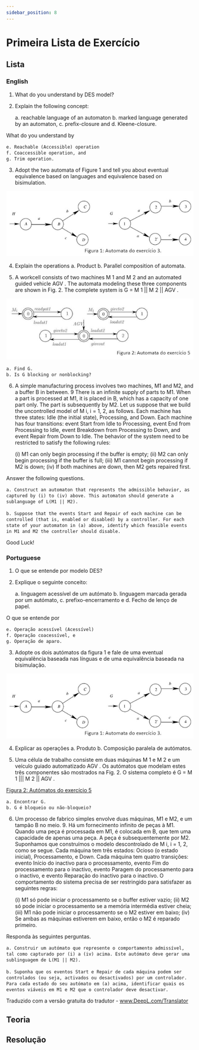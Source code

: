 ```yaml
---
sidebar_position: 8
---
```


# Primeira Lista de Exercício

## Lista

### English

1. What do you understand by DES model?

2. Explain the following concept:

    a. reachable language of an automaton
    b. marked language generated by an automaton,
    c. prefix-closure and
    d. Kleene-closure.

What do you understand by

    e. Reachable (Accessible) operation
    f. Coaccessible operation, and
    g. Trim operation.

3. Adopt the two automata of Figure 1 and tell you about eventual equivalence based on languages and equivalence based on bisimulation.

![Figura 1: Automata do exercício 3](./images/01_lista.jpg)

4. Explain the operations
    a. Product
    b. Parallel composition of automata.

5. A workcell consists of two machines M 1 and M 2 and an automated guided vehicle AGV . The automata modeling these three components are shown in Fig. 2. The complete system is G = M 1 || M 2 || AGV .

![Figura 2: Automata do exercício 5](./images/02_lista.jpg)

    a. Find G.
    b. Is G blocking or nonblocking?

6. A simple manufacturing process involves two machines, M1 and M2, and a buffer B in between. 9 There is an infinite supply of parts to M1. When a part is processed at M1, it is placed in B, which has a capacity of one part only. The part is subsequently by M2. Let us suppose that we build the uncontrolled model of M i, i = 1, 2, as follows. Each machine has three states: Idle (the initial state), Processing, and Down. Each machine has four transitions: event Start from Idle to Processing, event End from Processing to Idle, event Breakdown from Processing to Down, and event Repair from Down to Idle. The behavior of the system need to be restricted to satisfy the following rules:

    (i) M1 can only begin processing if the buffer is empty;
    (ii) M2 can only begin processing if the buffer is full;
    (iii) M1 cannot begin processing if M2 is down;
    (iv) If both machines are down, then M2 gets repaired first.

Answer the following questions.

    a. Construct an automaton that represents the admissible behavior, as captured by (i) to (iv) above. This automaton should generate a sublanguage of L(M1 || M2).

    b. Suppose that the events Start and Repair of each machine can be controlled (that is, enabled or disabled) by a controller. For each state of your automaton in (a) above, identify which feasible events in M1 and M2 the controller should disable.

Good Luck!

### Portuguese

1. O que se entende por modelo DES?

2. Explique o seguinte conceito:

    a. linguagem acessível de um autómato
    b. linguagem marcada gerada por um autómato,
    c. prefixo-encerramento e
    d. Fecho de lenço de papel.

O que se entende por

    e. Operação acessível (Acessível)
    f. Operação coacessível, e
    g. Operação de aparo.

3. Adopte os dois autómatos da figura 1 e fale de uma eventual equivalência baseada nas línguas e de uma equivalência baseada na bisimulação.

![Figura 1: Autómatos do exercício 3](./images/01_lista.jpg)

4. Explicar as operações
    a. Produto
    b. Composição paralela de autómatos.

5. Uma célula de trabalho consiste em duas máquinas M 1 e M 2 e um veículo guiado automatizado AGV . Os autómatos que modelam estes três componentes são mostrados na Fig. 2. O sistema completo é G = M 1 ||| M 2 || AGV .

[Figura 2: Autómatos do exercício 5](./images/02_lista.jpg)

    a. Encontrar G.
    b. G é bloqueio ou não-bloqueio?

6. Um processo de fabrico simples envolve duas máquinas, M1 e M2, e um tampão B no meio. 9. Há um fornecimento infinito de peças à M1. Quando uma peça é processada em M1, é colocada em B, que tem uma capacidade de apenas uma peça. A peça é subsequentemente por M2. Suponhamos que construímos o modelo descontrolado de M i, i = 1, 2, como se segue. Cada máquina tem três estados: Ocioso (o estado inicial), Processamento, e Down. Cada máquina tem quatro transições: evento Início do inactivo para o processamento, evento Fim do processamento para o inactivo, evento Paragem do processamento para o inactivo, e evento Reparação do inactivo para o inactivo. O comportamento do sistema precisa de ser restringido para satisfazer as seguintes regras:

    (i) M1 só pode iniciar o processamento se o buffer estiver vazio;
    (ii) M2 só pode iniciar o processamento se a memória intermédia estiver cheia;
    (iii) M1 não pode iniciar o processamento se o M2 estiver em baixo;
    (iv) Se ambas as máquinas estiverem em baixo, então o M2 é reparado primeiro.

Responda às seguintes perguntas.

    a. Construir um autómato que represente o comportamento admissível, tal como capturado por (i) a (iv) acima. Este autómato deve gerar uma sublinguagem de L(M1 || M2).

    b. Suponha que os eventos Start e Repair de cada máquina podem ser controlados (ou seja, activados ou desactivados) por um controlador. Para cada estado do seu autómato em (a) acima, identificar quais os eventos viáveis em M1 e M2 que o controlador deve desactivar.

Traduzido com a versão gratuita do tradutor - www.DeepL.com/Translator

## Teoria

## Resolução

    